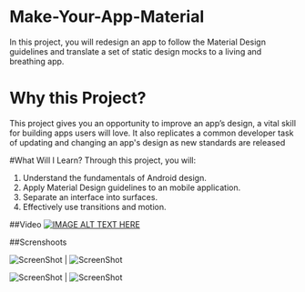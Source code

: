 # Make-Your-App-Material
In this project, you will redesign an app to follow the Material Design guidelines and translate a set of static design mocks to a living and breathing app.

# Why this Project?
This project gives you an opportunity to improve an app’s design, a vital skill for building apps users will love. It also replicates a common developer task of updating and changing an app's design as new standards are released

#What Will I Learn?
Through this project, you will:

1. Understand the fundamentals of Android design.
2. Apply Material Design guidelines to an mobile application.
3. Separate an interface into surfaces.
4. Effectively use transitions and motion.


##Video
[![IMAGE ALT TEXT HERE](https://img.youtube.com/vi/KSHssTpmPmg/.jpg)](https://www.youtube.com/watch?v=KSHssTpmPmg)


##Screnshoots


![ScreenShot](https://firebasestorage.googleapis.com/v0/b/xyz-reader.appspot.com/o/ScreenShot%2F1.png?alt=media&token=b619dd2a-ce5e-434a-963f-cb305b142c80) | ![ScreenShot](https://firebasestorage.googleapis.com/v0/b/xyz-reader.appspot.com/o/ScreenShot%2F2.png?alt=media&token=a0be46a7-adeb-4211-b13f-d564c8c3e84a)


![ScreenShot](https://firebasestorage.googleapis.com/v0/b/xyz-reader.appspot.com/o/ScreenShot%2F3.png?alt=media&token=232c54dd-7bda-4ba3-8c9e-87bf3afcd949) | ![ScreenShot](https://firebasestorage.googleapis.com/v0/b/xyz-reader.appspot.com/o/ScreenShot%2F4.png?alt=media&token=876df102-9179-45d2-ad1f-a9057181b538)
